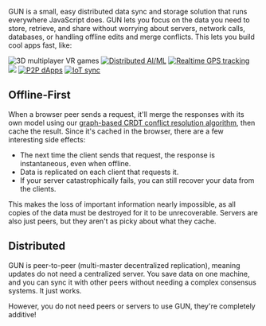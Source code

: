 GUN is a small, easy distributed data sync and storage solution that runs everywhere JavaScript does. GUN lets you focus on the data you need to store, retrieve, and share without worrying about servers, network calls, databases, or handling offline edits and merge conflicts. This lets you build cool apps fast, like:

![](https://gun.eco/see/3dvr.gif "3D multiplayer VR games")
[![](https://gun.eco/see/aiml.gif "Distributed AI/ML")](https://github.com/cstefanache/cstefanache.github.io/blob/master/_posts/2016-08-02-gun-db-artificial-knowledge-sharing.md#gundb)
[![](https://gun.eco/see/gps.gif "Realtime GPS tracking")](http://gps.gundb.io/)
[![](https://gun.eco/see/dataviz.gif)](https://github.com/lmangani/gun-scape#gun-scape "Data Viz")
[![](https://gun.eco/see/p2p.gif "P2P dApps")](https://github.com/amark/gun/wiki/Auth)
[![](https://gun.eco/see/iot.gif "IoT sync")](https://github.com/Stefdv/gun-ui-lcd#okay-what-about-gundb-)

## Offline-First

When a browser peer sends a request, it'll merge the responses with its own model using our [graph-based CRDT conflict resolution algorithm](https://github.com/amark/gun/wiki/Conflict-Resolution-with-Guns), then cache the result. Since it's cached in the browser, there are a few interesting side effects:

 - The next time the client sends that request, the response is instantaneous, even when offline.
 - Data is replicated on each client that requests it.
 - If your server catastrophically fails, you can still recover your data from the clients.

This makes the loss of important information nearly impossible, as all copies of the data must be destroyed for it to be unrecoverable. Servers are also just peers, but they aren't as picky about what they cache.

## Distributed

GUN is peer-to-peer (multi-master decentralized replication), meaning updates do not need a centralized server. You save data on one machine, and you can sync it with other peers without needing a complex consensus systems. It just works.

However, you do not need peers or servers to use GUN, they're completely additive!